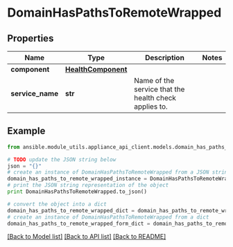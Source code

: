 # DomainHasPathsToRemoteWrapped


## Properties
Name | Type | Description | Notes
------------ | ------------- | ------------- | -------------
**component** | [**HealthComponent**](HealthComponent.md) |  | 
**service_name** | **str** | Name of the service that the health check applies to. | 

## Example

```python
from ansible.module_utils.appliance_api_client.models.domain_has_paths_to_remote_wrapped import DomainHasPathsToRemoteWrapped

# TODO update the JSON string below
json = "{}"
# create an instance of DomainHasPathsToRemoteWrapped from a JSON string
domain_has_paths_to_remote_wrapped_instance = DomainHasPathsToRemoteWrapped.from_json(json)
# print the JSON string representation of the object
print DomainHasPathsToRemoteWrapped.to_json()

# convert the object into a dict
domain_has_paths_to_remote_wrapped_dict = domain_has_paths_to_remote_wrapped_instance.to_dict()
# create an instance of DomainHasPathsToRemoteWrapped from a dict
domain_has_paths_to_remote_wrapped_form_dict = domain_has_paths_to_remote_wrapped.from_dict(domain_has_paths_to_remote_wrapped_dict)
```
[[Back to Model list]](../README.md#documentation-for-models) [[Back to API list]](../README.md#documentation-for-api-endpoints) [[Back to README]](../README.md)


